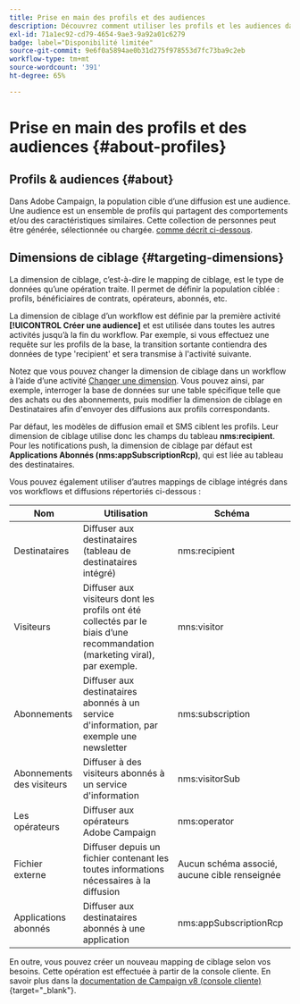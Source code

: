 ```yaml
---
title: Prise en main des profils et des audiences
description: Découvrez comment utiliser les profils et les audiences dans Campaign Web
exl-id: 71a1ec92-cd79-4654-9ae3-9a92a01c6279
badge: label="Disponibilité limitée"
source-git-commit: 9e6f0a5894ae0b31d275f978553d7fc73ba9c2eb
workflow-type: tm+mt
source-wordcount: '391'
ht-degree: 65%

---
```


# Prise en main des profils et des audiences {#about-profiles}

## Profils &amp; audiences {#about}

Dans Adobe Campaign, la population cible d’une diffusion est une audience. Une audience est un ensemble de profils qui partagent des comportements et/ou des caractéristiques similaires. Cette collection de personnes peut être générée, sélectionnée ou chargée. [comme décrit ci-dessous](#audiences).

## Dimensions de ciblage {#targeting-dimensions}

La dimension de ciblage, c’est-à-dire le mapping de ciblage, est le type de données qu’une opération traite. Il permet de définir la population ciblée : profils, bénéficiaires de contrats, opérateurs, abonnés, etc.

La dimension de ciblage d’un workflow est définie par la première activité **[!UICONTROL Créer une audience]** et est utilisée dans toutes les autres activités jusqu’à la fin du workflow. Par exemple, si vous effectuez une requête sur les profils de la base, la transition sortante contiendra des données de type &#39;recipient&#39; et sera transmise à l&#39;activité suivante.

Notez que vous pouvez changer la dimension de ciblage dans un workflow à l’aide d’une activité [Changer une dimension](../workflows/activities/change-dimension.md). Vous pouvez ainsi, par exemple, interroger la base de données sur une table spécifique telle que des achats ou des abonnements, puis modifier la dimension de ciblage en Destinataires afin d&#39;envoyer des diffusions aux profils correspondants.

Par défaut, les modèles de diffusion email et SMS ciblent les profils. Leur dimension de ciblage utilise donc les champs du tableau **nms:recipient**. Pour les notifications push, la dimension de ciblage par défaut est **Applications Abonnés (nms:appSubscriptionRcp)**, qui est liée au tableau des destinataires.

Vous pouvez également utiliser d’autres mappings de ciblage intégrés dans vos workflows et diffusions répertoriés ci-dessous :

| Nom | Utilisation | Schéma |
|---|---|---|
| Destinataires | Diffuser aux destinataires (tableau de destinataires intégré) | nms:recipient |
| Visiteurs | Diffuser aux visiteurs dont les profils ont été collectés par le biais d’une recommandation (marketing viral), par exemple. | mns:visitor |
| Abonnements  | Diffuser aux destinataires abonnés à un service d&#39;information, par exemple une newsletter | nms:subscription |
| Abonnements des visiteurs | Diffuser à des visiteurs abonnés à un service d&#39;information | nms:visitorSub |
| Les opérateurs | Diffuser aux opérateurs Adobe Campaign | nms:operator |
| Fichier externe | Diffuser depuis un fichier contenant les toutes informations nécessaires à la diffusion | Aucun schéma associé, aucune cible renseignée |
| Applications abonnés | Diffuser aux destinataires abonnés à une application | nms:appSubscriptionRcp |

En outre, vous pouvez créer un nouveau mapping de ciblage selon vos besoins. Cette opération est effectuée à partir de la console cliente. En savoir plus dans la [documentation de Campaign v8 (console cliente)](https://experienceleague.adobe.com/docs/campaign/campaign-v8/audience/add-profiles/target-mappings.html?lang=fr#new-mapping){target="_blank"}.
